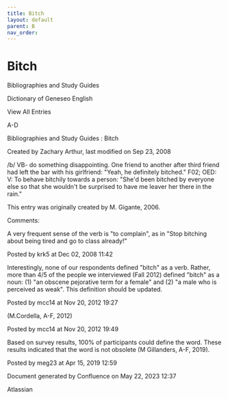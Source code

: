 ```yaml
---
title: Bitch
layout: default
parent: B
nav_order:
---
```


# Bitch

Bibliographies and Study Guides

Dictionary of Geneseo English

View All Entries

A-D

Bibliographies and Study Guides : Bitch

Created by  Zachary Arthur, last modified on Sep 23, 2008

/b/ VB- do something disappointing. One friend to another after third friend had left the bar with his girlfriend: &quot;Yeah, he definitely bitched.&quot; F02; OED: V: To behave bitchily towards a person: &quot;She'd been bitched by everyone else so that she wouldn't be surprised to have me leaver her there in the rain.&quot; 

This entry was originally created by M. Gigante, 2006.

Comments:

A very frequent sense of the verb is &quot;to complain&quot;, as in &quot;Stop bitching about being tired and go to class already!&quot;

Posted by krk5 at Dec 02, 2008 11:42

Interestingly, none of our respondents defined &quot;bitch&quot; as a verb. Rather, more than 4/5 of the people we interviewed (Fall 2012) defined &quot;bitch&quot; as a noun: (1) &quot;an obscene pejorative term for a female&quot; and (2) &quot;a male who is perceived as weak&quot;. This definition should be updated. 

Posted by mcc14 at Nov 20, 2012 19:27

(M.Cordella, A-F, 2012)

Posted by mcc14 at Nov 20, 2012 19:49

Based on survey results, 100% of participants could define the word. These results indicated that the word is not obsolete (M Gillanders, A-F, 2019).

Posted by meg23 at Apr 15, 2019 12:59

Document generated by Confluence on May 22, 2023 12:37

Atlassian
